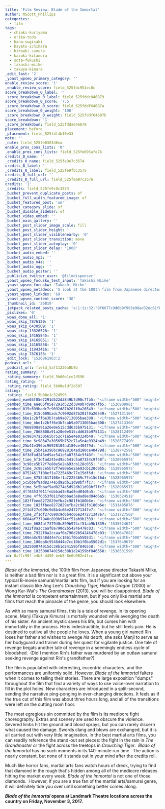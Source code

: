 ```yaml
---
title: 'Film Review: Blade of the Immortal'
author: MScott_Phillips
categories:
  - film
tags:
  - chiaki-kuriyama
  - erika-toda
  - hana-sugisaki
  - hayato-ichihara
  - hiroaki-samura
  - kazuki-kitamura
  - sota-fukushi
  - takashi-miike
  - takuya-kimura
_edit_last: '2'
_yoast_wpseo_primary_category: ''
enable_review_score: '1'
_enable_review_score: field_525fdc951ec8c
score_breakdown_0_label: ''
_score_breakdown_0_label: field_525fddc846879
score_breakdown_0_score: '7.5'
_score_breakdown_0_score: field_525fddf64687a
score_breakdown_0_weight: '100'
_score_breakdown_0_weight: field_525fddf64687b
score_breakdown: '1'
_score_breakdown: field_525fdda646878
placement: before
_placement: field_525fdf4b10e33
note: ''
_note: field_525fe0383d6ea
enable_pros_cons_lists: '0'
_enable_pros_cons_lists: field_525fe095afe76
credits_0_name: ''
_credits_0_name: field_525fe9e7c3574
credits_0_label: ''
_credits_0_label: field_525fe9fbc3575
credits_0_full_url: ''
_credits_0_full_url: field_525fea07c3576
credits: '1'
_credits: field_525fe9c0c3573
_bucket_prevent_duplicate_posts: of
_bucket_full_width_featured_image: of
_bucket_featured_post: 'on'
_bucket_category_slide: of
_bucket_disable_sidebar: of
_bucket_video_embed: ''
_bucket_main_gallery: ''
_bucket_post_slider_image_scale: fill
_bucket_post_slider_height: ''
_bucket_post_slider_visiblenearby: '0'
_bucket_post_slider_transition: move
_bucket_post_slider_autoplay: '0'
_bucket_post_slider_delay: '1000'
_bucket_audio_embed: ''
_bucket_audio_mp3: ''
_bucket_audio_m4a: ''
_bucket_audio_ogg: ''
_bucket_audio_poster: ''
_publicize_twitter_user: '@filmdispenser'
_yoast_wpseo_focuskw_text_input: 'Takashi Miike'
_yoast_wpseo_focuskw: 'Takashi Miike'
_yoast_wpseo_metadesc: 'A look at the 100th film from Japanese director Takashi Miike starring Takuya Kimura about an outlaw samurai who is cursed with immortality'
_yoast_wpseo_linkdex: '69'
_yoast_wpseo_content_score: '30'
_thumbnail_id: '26819'
_jetpack_related_posts_cache: 'a:1:{s:32:"8f6677c9d6b0f903e98ad32ec61f8deb";a:2:{s:7:"expires";i:1526417583;s:7:"payload";a:3:{i:0;a:1:{s:2:"id";i:3850;}i:1;a:1:{s:2:"id";i:5351;}i:2;a:1:{s:2:"id";i:17339;}}}}'
_pixlikes: '0'
_wpas_done_all: '1'
_wpas_skip_7876120: '1'
_wpas_skip_6430509: '1'
_wpas_skip_13826528: '1'
_wpas_skip_14165845: '1'
_wpas_skip_14165851: '1'
_wpas_skip_14165858: '1'
_wpas_skip_11843416: '1'
_wpas_skip_7876133: '1'
_edit_lock: '1526861963:2'
podcast_url: ''
_podcast_url: field_5af11236a0b9b
rating_summary: ''
_rating_summary: field_5b00e1ce2d596
rating_rating: ''
_rating_rating: field_5b00e1df2d597
rating: ''
_rating: field_5b00e1c32d595
_oembed_eae05f05e7291d522d3849b7d90c7fb5: '<iframe width="500" height="281" src="https://www.youtube.com/embed/9teNKmm9R3k?start=3&feature=oembed" frameborder="0" allow="autoplay; encrypted-media" allowfullscreen></iframe>'
_oembed_time_eae05f05e7291d522d3849b7d90c7fb5: '1526909981'
_oembed_015c609badc7c9092d87b201f0a26549: '<iframe width="500" height="281" src="https://www.youtube.com/embed/dkhBDhQ4OxM?feature=oembed" frameborder="0" allow="autoplay; encrypted-media" allowfullscreen></iframe>'
_oembed_time_015c609badc7c9092d87b201f0a26549: '1527131164'
_oembed_bbe1c2bff6e3b7cab9a0713005bae308: '<iframe width="500" height="281" src="https://www.youtube.com/embed/_DTbx7c7ez8?feature=oembed" frameborder="0" allow="autoplay; encrypted-media" allowfullscreen></iframe>'
_oembed_time_bbe1c2bff6e3b7cab9a0713005bae308: '1527413360'
_oembed_7868808a91a20e0e515cdd635b975131: '<iframe width="500" height="281" src="https://www.youtube.com/embed/PEZ2r1YGKSA?feature=oembed" frameborder="0" allow="autoplay; encrypted-media" allowfullscreen></iframe>'
_oembed_time_7868808a91a20e0e515cdd635b975131: '1528112499'
_oembed_6c98347a30565b752c71a5e4e0324b49: '<iframe width="500" height="281" src="https://www.youtube.com/embed/FhwktRDG_aQ?feature=oembed" frameborder="0" allow="autoplay; encrypted-media" allowfullscreen></iframe>'
_oembed_time_6c98347a30565b752c71a5e4e0324b49: '1528577490'
_oembed_25b41e396bc96928104ad180ce40479d: '<iframe width="500" height="281" src="https://www.youtube.com/embed/MFWF9dU5Zc0?feature=oembed" frameborder="0" allow="autoplay; encrypted-media" allowfullscreen></iframe>'
_oembed_time_25b41e396bc96928104ad180ce40479d: '1528742591'
_oembed_6f3dfad245ed9ac541c5a87354c9f48f: '<iframe width="500" height="281" src="https://www.youtube.com/embed/rTMINaybeyE?feature=oembed" frameborder="0" allow="autoplay; encrypted-media" allowfullscreen></iframe>'
_oembed_time_6f3dfad245ed9ac541c5a87354c9f48f: '1528965975'
_oembed_3c98ce5b72f7e80e5e2a693cb128c055: '<iframe width="500" height="281" src="https://www.youtube.com/embed/j7RHHPN4gII?feature=oembed" frameborder="0" allow="autoplay; encrypted-media" allowfullscreen></iframe>'
_oembed_time_3c98ce5b72f7e80e5e2a693cb128c055: '1528965975'
_oembed_87524617108ef1a7225469c77e15df6d: '<iframe width="500" height="281" src="https://www.youtube.com/embed/bP8vCXPo-BA?feature=oembed" frameborder="0" allow="autoplay; encrypted-media" allowfullscreen></iframe>'
_oembed_time_87524617108ef1a7225469c77e15df6d: '1528965975'
_oembed_5c5bbaf9ad8274e5d92db11d98bf7fc7: '<iframe width="500" height="281" src="https://www.youtube.com/embed/yqAS2lPISa8?feature=oembed" frameborder="0" allow="autoplay; encrypted-media" allowfullscreen></iframe>'
_oembed_time_5c5bbaf9ad8274e5d92db11d98bf7fc7: '1528965975'
_oembed_4ff6353f011febbbad3e8ad8ed04d6a5: '<iframe width="500" height="281" src="https://www.youtube.com/embed/HikYI0jIAwU?feature=oembed" frameborder="0" allow="autoplay; encrypted-media" allowfullscreen></iframe>'
_oembed_time_4ff6353f011febbbad3e8ad8ed04d6a5: '1530324518'
_oembed_182ffbee8272829efba2c981fb180b6e: '<iframe width="500" height="281" src="https://www.youtube.com/embed/Seg_yBYPjG4?feature=oembed" frameborder="0" allow="autoplay; encrypted-media" allowfullscreen></iframe>'
_oembed_time_182ffbee8272829efba2c981fb180b6e: '1531485876'
_oembed_2f1df27c690c9d6b4c66e247271347e7: '<iframe width="500" height="281" src="https://www.youtube.com/embed/9XxLHyzsB_Q?feature=oembed" frameborder="0" allow="autoplay; encrypted-media" allowfullscreen></iframe>'
_oembed_time_2f1df27c690c9d6b4c66e247271347e7: '1531727568'
_oembed_6684af737940c899b974cf51ab9b1339: '<iframe width="500" height="281" src="https://www.youtube.com/embed/gp-8oB53P7k?feature=oembed" frameborder="0" allow="autoplay; encrypted-media" allowfullscreen></iframe>'
_oembed_time_6684af737940c899b974cf51ab9b1339: '1535524671'
_oembed_7922f8a2ccaaf0a790d2b54246478c03: '<iframe width="500" height="281" src="https://www.youtube.com/embed/AWvUNABT8sg?feature=oembed" frameborder="0" allow="autoplay; encrypted-media" allowfullscreen></iframe>'
_oembed_time_7922f8a2ccaaf0a790d2b54246478c03: '1536647082'
_oembed_100ea8c9548d44e7cc10b1f0ba5502d1: '<iframe width="500" height="281" src="https://www.youtube.com/embed/ek1ePFp-nBI?feature=oembed" frameborder="0" allow="autoplay; encrypted-media" allowfullscreen></iframe>'
_oembed_time_100ea8c9548d44e7cc10b1f0ba5502d1: '1537649679'
_oembed_182500074015dc38b1d24159bf846558: '<iframe width="500" height="281" src="https://www.youtube.com/embed/USPd0vX2sdc?feature=oembed" frameborder="0" allow="autoplay; encrypted-media" allowfullscreen></iframe>'
_oembed_time_182500074015dc38b1d24159bf846558: '1538531596'
id: 8a2fc90f-e4b3-4450-beb5-8e6b902e4fcc
---
```

<p><em>Blade of the Immortal</em>, the 100th film from Japanese director Takashi Miike, is neither a bad film nor is it a great film. It is a significant cut above your typical B-movie samural/martial arts film, but if you are looking for an instant classic like Ang Lee's <em>Crouching Tiger, Hidden Dragon</em> (2000) or Wong Kar-Wai's <em>The Grandmaster</em> (2013), you will be disappointed. <em>Blade of the Immortal </em>is competent entertainment, but if you only like martial arts films that reach the pinnacle of the genre, you should look elsewhere.</p>
<p>As with so many samurai films, this is a tale of revenge. In its opening scene, Manji (Takuya Kimura) is mortally wounded while avenging the death of his sister. An ancient mystic saves his life, but curses him with immortality in the process. He is indestructible, but he still feels pain. He is destined to outlive all the people he loves. When a young girl named Rin loses her father and wishes to avenge <em>his death</em>, she asks Manji to serve as her bodyguard and trainer during her quest for vigilante justice. One tale of revenge begats another tale of revenge in a seemingly endless cycle of bloodshed.  (Did I mention Rin's father was murdered by an outlaw samurai seeking revenge against Rin's grandfather?)</p>
<p>The film is populated with interesting, eccentric characters, and the performances are uniformly solid. However, <em>Blade of the Immortal</em> falters when it comes to telling their stories. There are large exposition "dumps" throughout the film that find a variety of ways to use voice-over narration to fill in the plot holes. New characters are introduced in a split-second, sending the narrative ping-ponging in ever-changing directions. It feels as if the true cut of this film was about three hours long, and all of the transitions were left on the cutting room floor.</p>
<p>The most egregious sin committed by the film is its mediocre fight choreography. Extras and scenery are used to obscure the violence. Severed limbs hit the ground and blood sprays, but you can rarely discern what caused the damage. Swords clang and blows are exchanged, but it is all carried out with very little imagination. In the best martial arts films, you can readily reference the stand-out set pieces: the fight in the rain in <em>The Grandmaster</em> or the fight across the treetops in <em>Crouching Tiger</em>.  <em>Blade of the Immortal</em> has no such moments in its 140-minute run time.  The action is nearly constant, but none of it stands out in your mind after the credits roll.</p>
<p>Much like horror fans, martial arts fans watch hours of dreck, trying to find that diamond in the rough that's hidden among all of the mediocre releases hitting the market every week. <em>Blade of the Immortal</em> is not one of those diamonds.  However, if you are a true fan of the martial arts/samurai genre, it will definitely tide you over until something better comes along.</p>
<p><strong><em>Blade of the Immortal</em> opens at Landmark Theatre locations across the country on Friday, November 3, 2017.</strong></p>
<p>&nbsp;</p>
